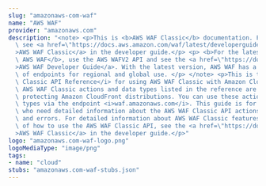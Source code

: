 ```yaml
---
slug: "amazonaws-com-waf"
name: "AWS WAF"
provider: "amazonaws.com"
description: "<note> <p>This is <b>AWS WAF Classic</b> documentation. For more information,\
  \ see <a href=\"https://docs.aws.amazon.com/waf/latest/developerguide/classic-waf-chapter.html\"\
  >AWS WAF Classic</a> in the developer guide.</p> <p> <b>For the latest version of\
  \ AWS WAF</b>, use the AWS WAFV2 API and see the <a href=\"https://docs.aws.amazon.com/waf/latest/developerguide/waf-chapter.html\"\
  >AWS WAF Developer Guide</a>. With the latest version, AWS WAF has a single set\
  \ of endpoints for regional and global use. </p> </note> <p>This is the <i>AWS WAF\
  \ Classic API Reference</i> for using AWS WAF Classic with Amazon CloudFront. The\
  \ AWS WAF Classic actions and data types listed in the reference are available for\
  \ protecting Amazon CloudFront distributions. You can use these actions and data\
  \ types via the endpoint <i>waf.amazonaws.com</i>. This guide is for developers\
  \ who need detailed information about the AWS WAF Classic API actions, data types,\
  \ and errors. For detailed information about AWS WAF Classic features and an overview\
  \ of how to use the AWS WAF Classic API, see the <a href=\"https://docs.aws.amazon.com/waf/latest/developerguide/classic-waf-chapter.html\"\
  >AWS WAF Classic</a> in the developer guide.</p>"
logo: "amazonaws.com-waf-logo.png"
logoMediaType: "image/png"
tags:
- name: "cloud"
stubs: "amazonaws.com-waf-stubs.json"
---
```

